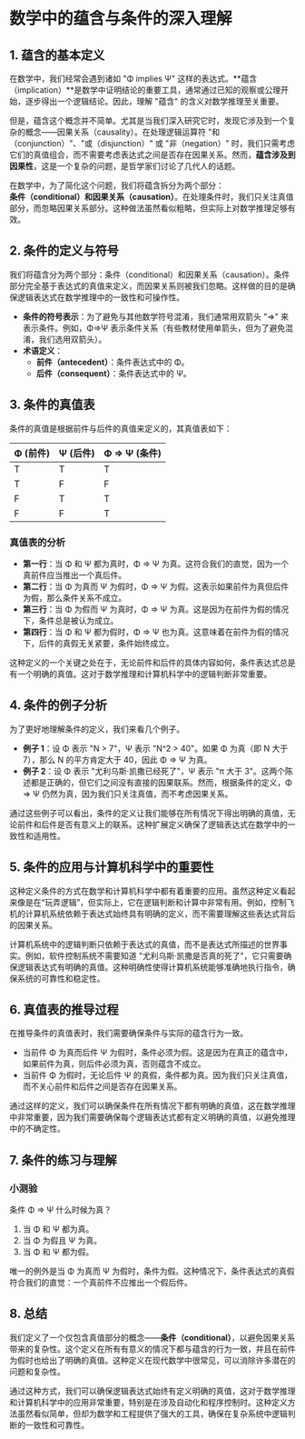 # 数学中的蕴含与条件的深入理解

## 1. 蕴含的基本定义
在数学中，我们经常会遇到诸如 "Φ implies Ψ" 这样的表达式。**蕴含（implication）**是数学中证明结论的重要工具，通常通过已知的观察或公理开始，逐步得出一个逻辑结论。因此，理解 "蕴含" 的含义对数学推理至关重要。

但是，蕴含这个概念并不简单。尤其是当我们深入研究它时，发现它涉及到一个复杂的概念——因果关系（causality）。在处理逻辑运算符 "和（conjunction）"、"或（disjunction）" 或 "非（negation）" 时，我们只需考虑它们的真值组合，而不需要考虑表达式之间是否存在因果关系。然而，**蕴含涉及到因果性**，这是一个复杂的问题，是哲学家们讨论了几代人的话题。

在数学中，为了简化这个问题，我们将蕴含拆分为两个部分：**条件（conditional）**和**因果关系（causation）**。在处理条件时，我们只关注真值部分，而忽略因果关系部分。这种做法虽然看似粗略，但实际上对数学推理足够有效。

## 2. 条件的定义与符号
我们将蕴含分为两个部分：条件（conditional）和因果关系（causation）。条件部分完全基于表达式的真值来定义，而因果关系则被我们忽略。这样做的目的是确保逻辑表达式在数学推理中的一致性和可操作性。

- **条件的符号表示**：为了避免与其他数学符号混淆，我们通常用双箭头 "⇒" 来表示条件。例如，Φ⇒Ψ 表示条件关系（有些教材使用单箭头，但为了避免混淆，我们选用双箭头）。
- **术语定义**：
  - **前件（antecedent）**：条件表达式中的 Φ。
  - **后件（consequent）**：条件表达式中的 Ψ。

## 3. 条件的真值表
条件的真值是根据前件与后件的真值来定义的，其真值表如下：

| Φ (前件) | Ψ (后件) | Φ ⇒ Ψ (条件) |
| -------- | -------- | ------------ |
| T        | T        | T            |
| T        | F        | F            |
| F        | T        | T            |
| F        | F        | T            |

### 真值表的分析
- **第一行**：当 Φ 和 Ψ 都为真时，Φ ⇒ Ψ 为真。这符合我们的直觉，因为一个真前件应当推出一个真后件。
- **第二行**：当 Φ 为真而 Ψ 为假时，Φ ⇒ Ψ 为假。这表示如果前件为真但后件为假，那么条件关系不成立。
- **第三行**：当 Φ 为假而 Ψ 为真时，Φ ⇒ Ψ 为真。这是因为在前件为假的情况下，条件总是被认为成立。
- **第四行**：当 Φ 和 Ψ 都为假时，Φ ⇒ Ψ 也为真。这意味着在前件为假的情况下，后件的真假无关紧要，条件始终成立。

这种定义的一个关键之处在于，无论前件和后件的具体内容如何，条件表达式总是有一个明确的真值。这对于数学推理和计算机科学中的逻辑判断非常重要。

## 4. 条件的例子分析
为了更好地理解条件的定义，我们来看几个例子。

- **例子 1**：设 Φ 表示 "N > 7"，Ψ 表示 "N^2 > 40"。如果 Φ 为真（即 N 大于 7），那么 N 的平方肯定大于 40，因此 Φ ⇒ Ψ 为真。
- **例子 2**：设 Φ 表示 "尤利乌斯·凯撒已经死了"，Ψ 表示 "π 大于 3"。这两个陈述都是正确的，但它们之间没有直接的因果联系。然而，根据条件的定义，Φ ⇒ Ψ 仍然为真，因为我们只关注真值，而不考虑因果关系。

通过这些例子可以看出，条件的定义让我们能够在所有情况下得出明确的真值，无论前件和后件是否有意义上的联系。这种扩展定义确保了逻辑表达式在数学中的一致性和适用性。

## 5. 条件的应用与计算机科学中的重要性
这种定义条件的方式在数学和计算机科学中都有着重要的应用。虽然这种定义看起来像是在“玩弄逻辑”，但实际上，它在逻辑判断和计算中非常有用。例如，控制飞机的计算机系统依赖于表达式始终具有明确的定义，而不需要理解这些表达式背后的因果关系。

计算机系统中的逻辑判断只依赖于表达式的真值，而不是表达式所描述的世界事实。例如，软件控制系统不需要知道 "尤利乌斯·凯撒是否真的死了"，它只需要确保逻辑表达式有明确的真值。这种明确性使得计算机系统能够准确地执行指令，确保系统的可靠性和稳定性。

## 6. 真值表的推导过程
在推导条件的真值表时，我们需要确保条件与实际的蕴含行为一致。

- 当前件 Φ 为真而后件 Ψ 为假时，条件必须为假。这是因为在真正的蕴含中，如果前件为真，则后件必须为真，否则蕴含不成立。
- 当前件 Φ 为假时，无论后件 Ψ 的真假，条件都为真。因为我们只关注真值，而不关心前件和后件之间是否存在因果关系。

通过这样的定义，我们可以确保条件在所有情况下都有明确的真值，这在数学推理中非常重要，因为我们需要确保每个逻辑表达式都有定义明确的真值，以避免推理中的不确定性。

## 7. 条件的练习与理解
### 小测验
条件 Φ ⇒ Ψ 什么时候为真？
1. 当 Φ 和 Ψ 都为真。
2. 当 Φ 为假且 Ψ 为真。
3. 当 Φ 和 Ψ 都为假。

唯一的例外是当 Φ 为真而 Ψ 为假时，条件为假。这种情况下，条件表达式的真假符合我们的直觉：一个真前件不应推出一个假后件。

## 8. 总结
我们定义了一个仅包含真值部分的概念——**条件（conditional）**，以避免因果关系带来的复杂性。这个定义在所有有意义的情况下都与蕴含的行为一致，并且在前件为假时也给出了明确的真值。这种定义在现代数学中很常见，可以消除许多潜在的问题和复杂性。

通过这种方式，我们可以确保逻辑表达式始终有定义明确的真值，这对于数学推理和计算机科学中的应用非常重要，特别是在涉及自动化和程序控制时。这种定义方法虽然看似简单，但却为数学和工程提供了强大的工具，确保在复杂系统中逻辑判断的一致性和可靠性。